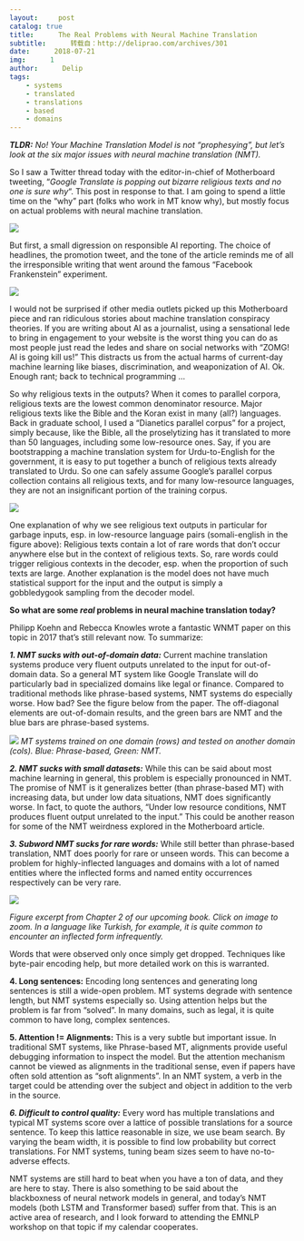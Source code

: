 ```yaml
---
layout:     post
catalog: true
title:      The Real Problems with Neural Machine Translation
subtitle:      转载自：http://deliprao.com/archives/301
date:      2018-07-21
img:      1
author:      Delip
tags:
    - systems
    - translated
    - translations
    - based
    - domains
---
```


***TLDR:** No! Your Machine Translation Model is not “prophesying”, but let’s look at the six major issues with neural machine translation (NMT).*

So I saw a Twitter thread today with the editor-in-chief of Motherboard tweeting, “*Google Translate is popping out bizarre religious texts and no one is sure why*“. This post in response to that. I am going to spend a little time on the “why” part (folks who work in MT know why), but mostly focus on actual problems with neural machine translation.

![](https://i1.wp.com/deliprao.com/wp-content/uploads/2018/07/nmt-1.png?resize=604%2C424)


But first, a small digression on responsible AI reporting. The choice of headlines, the promotion tweet, and the tone of the article reminds me of all the irresponsible writing that went around the famous “Facebook Frankenstein” experiment.

![](https://i1.wp.com/deliprao.com/wp-content/uploads/2018/07/nmt-2.png?resize=662%2C296)


I would not be surprised if other media outlets picked up this Motherboard piece and ran ridiculous stories about machine translation conspiracy theories. If you are writing about AI as a journalist, using a sensational lede to bring in engagement to your website is the worst thing you can do as most people just read the ledes and share on social networks with “ZOMG! AI is going kill us!” This distracts us from the actual harms of current-day machine learning like biases, discrimination, and weaponization of AI. Ok. Enough rant; back to technical programming …

So why religious texts in the outputs? When it comes to parallel corpora, religious texts are the lowest common denominator resource. Major religious texts like the Bible and the Koran exist in many (all?) languages. Back in graduate school, I used a “Dianetics parallel corpus” for a project, simply because, like the Bible, all the proselytizing has it translated to more than 50 languages, including some low-resource ones. Say, if you are bootstrapping a machine translation system for Urdu-to-English for the government, it is easy to put together a bunch of religious texts already translated to Urdu. So one can safely assume Google’s parallel corpus collection contains all religious texts, and for many low-resource languages, they are not an insignificant portion of the training corpus.

![](https://i2.wp.com/deliprao.com/wp-content/uploads/2018/07/nmt-3.png?resize=1024%2C356)


One explanation of why we see religious text outputs in particular for garbage inputs, esp. in low-resource language pairs (somali-english in the figure above): Religious texts contain a lot of rare words that don’t occur anywhere else but in the context of religious texts. So, rare words could trigger religious contexts in the decoder, esp. when the proportion of such texts are large. Another explanation is the model does not have much statistical support for the input and the output is simply a gobbledygook sampling from the decoder model.

**So what are some *real* problems in neural machine translation today?**

Philipp Koehn and Rebecca Knowles wrote a fantastic WNMT paper on this topic in 2017 that’s still relevant now. To summarize:

***1. NMT sucks with out-of-domain data:*** Current machine translation systems produce very fluent outputs unrelated to the input for out-of-domain data. So a general MT system like Google Translate will do particularly bad in specialized domains like legal or finance. Compared to traditional methods like phrase-based systems, NMT systems do especially worse. How bad? See the figure below from the paper. The off-diagonal elements are out-of-domain results, and the green bars are NMT and the blue bars are phrase-based systems.

![](https://i2.wp.com/deliprao.com/wp-content/uploads/2018/07/nmt-ood.png?resize=628%2C365)
*MT systems trained on one domain (rows) and tested on another domain (cols). Blue: Phrase-based, Green: NMT.*

***2. NMT sucks with small datasets:*** While this can be said about most machine learning in general, this problem is especially pronounced in NMT. The promise of NMT is it generalizes better (than phrase-based MT) with increasing data, but under low data situations, NMT does significantly worse. In fact, to quote the authors, “Under low resource conditions, NMT produces fluent output unrelated to the input.” This could be another reason for some of the NMT weirdness explored in the Motherboard article.

***3. Subword NMT sucks for rare words:*** While still better than phrase-based translation, NMT does poorly for rare or unseen words. This can become a problem for highly-inflected languages and domains with a lot of named entities where the inflected forms and named entity occurrences respectively can be very rare.

![](https://i2.wp.com/deliprao.com/wp-content/uploads/2018/07/turkish-ch2.png?resize=1024%2C596)


*Figure excerpt from Chapter 2 of our upcoming book. Click on image to zoom. In a language like Turkish, for example, it is quite common to encounter an inflected form infrequently.*

Words that were observed only once simply get dropped. Techniques like byte-pair encoding help, but more detailed work on this is warranted.

**4. Long sentences:** Encoding long sentences and generating long sentences is still a wide-open problem. MT systems degrade with sentence length, but NMT systems especially so. Using attention helps but the problem is far from “solved”. In many domains, such as legal, it is quite common to have long, complex sentences.

**5. Attention != Alignments:** This is a very subtle but important issue. In traditional SMT systems, like Phrase-based MT, alignments provide useful debugging information to inspect the model. But the attention mechanism cannot be viewed as alignments in the traditional sense, even if papers have often sold attention as “soft alignments”. In an NMT system, a verb in the target could be attending over the subject and object in addition to the verb in the source.

***6. Difficult to control quality:*** Every word has multiple translations and typical MT systems score over a lattice of possible translations for a source sentence. To keep this lattice reasonable in size, we use beam search. By varying the beam width, it is possible to find low probability but correct translations. For NMT systems, tuning beam sizes seem to have no-to-adverse effects.

NMT systems are still hard to beat when you have a ton of data, and they are here to stay. There is also something to be said about the blackboxness of neural network models in general, and today’s NMT models (both LSTM and Transformer based) suffer from that. This is an active area of research, and I look forward to attending the EMNLP workshop on that topic if my calendar cooperates.
